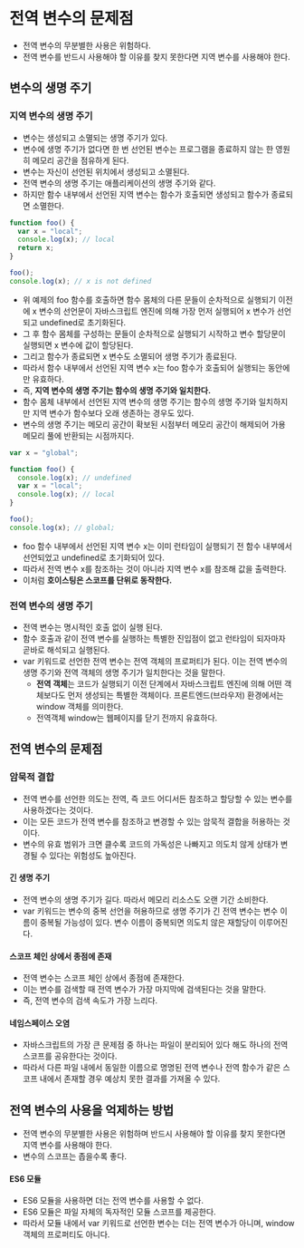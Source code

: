 # 전역 변수의 문제점

- 전역 변수의 무분별한 사용은 위험하다.
- 전역 변수를 반드시 사용해야 할 이유를 찾지 못한다면 지역 변수를 사용해야 한다.

## 변수의 생명 주기

### 지역 변수의 생명 주기

- 변수는 생성되고 소멸되는 생명 주기가 있다.
- 변수에 생명 주기가 없다면 한 번 선언된 변수는 프로그램을 종료하지 않는 한 영원히 메모리 공간을 점유하게 된다.
- 변수는 자신이 선언된 위치에서 생성되고 소멸된다.
- 전역 변수의 생명 주기는 애플리케이션의 생명 주기와 같다.
- 하지만 함수 내부에서 선언된 지역 변수는 함수가 호출되면 생성되고 함수가 종료되면 소멸한다.

```javascript
function foo() {
  var x = "local";
  console.log(x); // local
  return x;
}

foo();
console.log(x); // x is not defined
```

- 위 예제의 foo 함수를 호출하면 함수 몸체의 다른 문들이 순차적으로 실행되기 이전에 x 변수의 선언문이 자바스크립트 엔진에 의해 가장 먼저 실행되어 x 변수가 선언되고 undefined로 초기화된다.
- 그 후 함수 몸체를 구성하는 문들이 순차적으로 실행되기 시작하고 변수 할당문이 실행되면 x 변수에 값이 할당된다.
- 그리고 함수가 종료되면 x 변수도 소멸되어 생명 주기가 종료된다.
- 따라서 함수 내부에서 선언된 지역 변수 x는 foo 함수가 호출되어 실행되는 동안에만 유효하다.
- 즉, **지역 변수의 생명 주기는 함수의 생명 주기와 일치한다.**
- 함수 몸체 내부에서 선언된 지역 변수의 생명 주기는 함수의 생명 주기와 일치하지만 지역 변수가 함수보다 오래 생존하는 경우도 있다.
- 변수의 생명 주기는 메모리 공간이 확보된 시점부터 메모리 공간이 해제되어 가용 메모리 풀에 반환되는 시점까지다.

```javascript
var x = "global";

function foo() {
  console.log(x); // undefined
  var x = "local";
  console.log(x); // local
}

foo();
console.log(x); // global;
```

- foo 함수 내부에서 선언된 지역 변수 x는 이미 런타임이 실행되기 전 함수 내부에서 선언되었고 undefined로 초기화되어 있다.
- 따라서 전역 변수 x를 참조하는 것이 아니라 지역 변수 x를 참조해 값을 출력한다.
- 이처럼 **호이스팅은 스코프를 단위로 동작한다.**

### 전역 변수의 생명 주기

- 전역 변수는 명시적인 호출 없이 실행 된다.
- 함수 호출과 같이 전역 변수를 실행하는 특별한 진입점이 없고 런타임이 되자마자 곧바로 해석되고 실행된다.
- var 키워드로 선언한 전역 변수는 전역 객체의 프로퍼티가 된다. 이는 전역 변수의 생명 주기와 전역 객체의 생명 주기가 일치한다는 것을 말한다.
  - **전역 객체**는 코드가 실행되기 이전 단계에서 자바스크립트 엔진에 의해 어떤 객체보다도 먼저 생성되는 특별한 객체이다. 프론트엔드(브라우저) 환경에서는 window 객체를 의미한다.
  - 전역객체 window는 웹페이지를 닫기 전까지 유효하다.

## 전역 변수의 문제점

### 암묵적 결합

- 전역 변수를 선언한 의도는 전역, 즉 코드 어디서든 참조하고 할당할 수 있는 변수를 사용하겠다는 것이다.
- 이는 모든 코드가 전역 변수를 참조하고 변경할 수 있는 암묵적 결합을 허용하는 것이다.
- 변수의 유효 범위가 크면 클수록 코드의 가독성은 나빠지고 의도치 않게 상태가 변경될 수 있다는 위험성도 높아진다.

#### 긴 생명 주기

- 전역 변수의 생명 주기가 길다. 따라서 메모리 리소스도 오랜 기간 소비한다.
- var 키워드는 변수의 중복 선언을 허용하므로 생명 주기가 긴 전역 변수는 변수 이름이 중복될 가능성이 있다.
  변수 이름이 중복되면 의도치 않은 재할당이 이루어진다.

#### 스코프 체인 상에서 종점에 존재

- 전역 변수는 스코프 체인 상에서 종점에 존재한다.
- 이는 변수를 검색할 때 전역 변수가 가장 마지막에 검색된다는 것을 말한다.
- 즉, 전역 변수의 검색 속도가 가장 느리다.

#### 네임스페이스 오염

- 자바스크립트의 가장 큰 문제점 중 하나는 파일이 분리되어 있다 해도 하나의 전역 스코프를 공유한다는 것이다.
- 따라서 다른 파일 내에서 동일한 이름으로 명명된 전역 변수나 전역 함수가 같은 스코프 내에서 존재할 경우 예상치 못한 결과를 가져올 수 있다.

## 전역 변수의 사용을 억제하는 방법

- 전역 변수의 무분별한 사용은 위험하며 반드시 사용해야 할 이유를 찾지 못한다면 지역 변수를 사용해야 한다.
- 변수의 스코프는 좁을수록 좋다.

#### ES6 모듈

- ES6 모듈을 사용하면 더는 전역 변수를 사용할 수 없다.
- ES6 모듈은 파일 자체의 독자적인 모듈 스코프를 제공한다.
- 따라서 모듈 내에서 var 키워드로 선언한 변수는 더는 전역 변수가 아니며, window 객체의 프로퍼티도 아니다.

